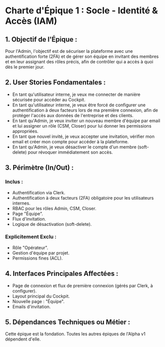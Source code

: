 # Charte d'Épique 1 : Socle - Identité & Accès (IAM)

## 1. Objectif de l'Épique :
Pour l'Admin, l'objectif est de sécuriser la plateforme avec une authentification forte (2FA) et de gérer son équipe en invitant des membres et en leur assignant des rôles précis, afin de contrôler qui a accès à quoi dès le premier jour.

## 2. User Stories Fondamentales :
*   En tant qu'utilisateur interne, je veux me connecter de manière sécurisée pour accéder au Cockpit.
*   En tant qu'utilisateur interne, je veux être forcé de configurer une authentification à deux facteurs lors de ma première connexion, afin de protéger l'accès aux données de l'entreprise et des clients.
*   En tant qu'Admin, je veux inviter un nouveau membre d'équipe par email et lui assigner un rôle (CSM, Closer) pour lui donner les permissions appropriées.
*   En tant que nouvel invité, je veux accepter une invitation, vérifier mon email et créer mon compte pour accéder à la plateforme.
*   En tant qu'Admin, je veux désactiver le compte d'un membre (soft-delete) pour révoquer immédiatement son accès.

## 3. Périmètre (In/Out) :

### Inclus :
*   Authentification via Clerk.
*   Authentification à deux facteurs (2FA) obligatoire pour les utilisateurs internes.
*   RBAC pour les rôles Admin, CSM, Closer.
*   Page "Équipe".
*   Flux d'invitation.
*   Logique de désactivation (soft-delete).

### Explicitement Exclu :
*   Rôle "Opérateur".
*   Gestion d'équipe par projet.
*   Permissions fines (ACL).

## 4. Interfaces Principales Affectées :
*   Page de connexion et flux de première connexion (gérés par Clerk, à configurer).
*   Layout principal du Cockpit.
*   Nouvelle page : "Équipe".
*   Emails d'invitation.

## 5. Dépendances Techniques ou Métier :
Cette épique est la fondation. Toutes les autres épiques de l'Alpha v1 dépendent d'elle.